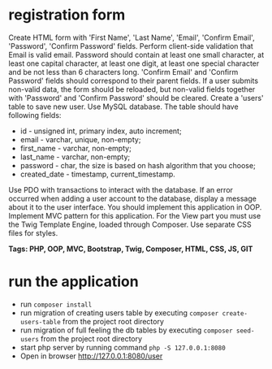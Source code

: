# registration form
Create HTML form with 'First Name', 'Last Name', 'Email', 'Confirm Email', 'Password', 'Confirm Password' fields. Perform client-side validation that Email is valid email. Password should contain at least one small character, at least one capital character, at least one digit, at least one special character and be not less than 6 characters long. 'Confirm Email' and 'Confirm Password' fields should correspond to their parent fields. If a user submits non-valid data, the form should be reloaded, but non-valid fields together with 'Password' and 'Confirm Password' should be cleared.
Create a 'users' table to save new user. Use MySQL database. The table should have following fields:
* id - unsigned int, primary index, auto increment; 
* email - varchar, unique, non-empty; 
* first_name - varchar, non-empty; 
* last_name - varchar, non-empty; 
* password - char, the size is based on hash algorithm that you choose; 
* created_date - timestamp, current_timestamp.

Use PDO with transactions to interact with the database. If an error occurred when adding a user account to the database, display a message about it to the user interface.
You should implement this application in OOP. Implement MVC pattern for this application. For the View part you must use the Twig Template Engine, loaded through Composer. Use separate CSS files for styles.

**Tags:  PHP, OOP, MVC, Bootstrap, Twig, Composer, HTML, CSS, JS, GIT**

# run the application
* run `composer install`
* run migration of creating users table by executing `composer create-users-table` from the project root directory
* run migration of full feeling the db tables by executing `composer seed-users` from the project root directory
* start php server by running command `php -S 127.0.0.1:8080`
* Open in browser http://127.0.0.1:8080/user
